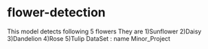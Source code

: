# flower-detection
This model detects following 5 flowers
They are 
         1)Sunflower
         2)Daisy
         3)Dandelion
         4)Rose
         5)Tulip
DataSet : name Minor_Project
